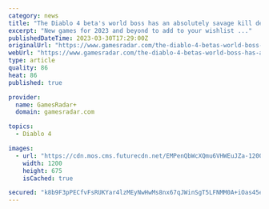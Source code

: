 ```yaml
---
category: news
title: "The Diablo 4 beta's world boss has an absolutely savage kill death ratio"
excerpt: "New games for 2023 and beyond to add to your wishlist ..."
publishedDateTime: 2023-03-30T17:29:00Z
originalUrl: "https://www.gamesradar.com/the-diablo-4-betas-world-boss-has-an-absolutely-savage-kill-death-ratio/"
webUrl: "https://www.gamesradar.com/the-diablo-4-betas-world-boss-has-an-absolutely-savage-kill-death-ratio/"
type: article
quality: 86
heat: 86
published: true

provider:
  name: GamesRadar+
  domain: gamesradar.com

topics:
  - Diablo 4

images:
  - url: "https://cdn.mos.cms.futurecdn.net/EMPenQbWcXQmu6VHWEuJZa-1200-80.jpg"
    width: 1200
    height: 675
    isCached: true

secured: "k8b9F3pPECfvFsRUKYar4lzMEyNwHwMs8nx67qJWinSgT5LFNMM0A+iOas45ecuyPxlp2iH+CTYR14PajEALKt5HGt/Cdigj9VXVSSKTIXGOmMYIuRfHq7LOBhYt5XrprMldcqAyLw5p8K+GOVjCpEktqSO0dvzscc+a/ROxU+lPGQHI3vd/xu+P8fSyYZssq+LHx35AwH9roFI1wHJ/S0QXIov4mDwpgpqDyxx7rt03uEO/PgfmbNvWuk7d2soLN06/1QWTiIz7GHnW1IxW75lUh9+nGD9Jn/5dX4e6gXazBzxc0P1WJxRGv1iDNE4iuzHqu7VRS6gRyX1U5scZhZFmdyVuFmYX1RQo0eNKdE0=;riy8foqk9EnFP2UP0G56Tg=="
---
```


